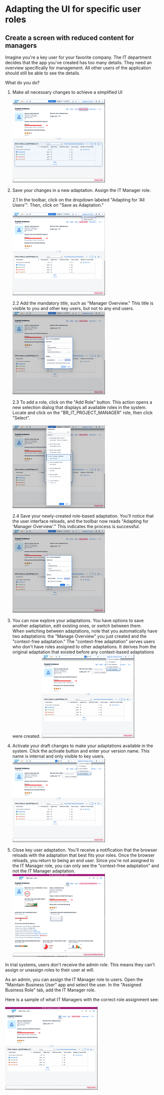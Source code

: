 # Adapting the UI for specific user roles


## Create a screen with reduced content for managers


Imagine you're a key user for your favorite company. The IT department decides that the app you've created has too many details. They need an overview specifically for management. All other users of the application should still be able to see the details.

What do you do?

1. Make all necessary changes to achieve a simplified UI

    <img src="img/ReducedChanges.png" width="300">

2. Save your changes in a new adaptation. Assign the IT Manager role.

    2.1 In the toolbar, click on the dropdown labeled "Adapting for 'All Users'". Then, click on "Save as Adaptation."

    <img src="img/SaveAsAdaptation.png" width="300">

    2.2 Add the mandatory *title*, such as "Manager Overview." This title is visible to you and other key users, but not to any end users.
    <img src="img/AddTitle.png" width="300">

    2.3 To add a role, click on the "Add Role" button. This action opens a new selection dialog that displays all available roles in the system. Locate and click on the "BR_IT_PROJECT_MANAGER" role, then click "Select".

    <img src="img/AddRole.png" width="300">

    2.4 Save your newly-created role-based adaptation. You'll notice that the user interface reloads, and the toolbar now reads "Adapting for 'Manager Overview'." This indicates the process is successful.
    <img src="img/SaveAdaptation.png" width="300">




3. You can now explore your adaptations. You have options to save another adaptation, edit existing ones, or switch between them. </br>
When switching between adaptations, note that you automatically have two adaptations: the "Manage Overview" you just created and the "context-free adaptation." The "context-free adaptation" serves users who don't have roles assigned to other adaptations. It derives from the original adaptation that existed before any context-based adaptations were created.
   <img src="img/SwitchAdaptations.png" width="300">

4. Activate your draft changes to make your adaptations available in the system. Click the activate button and enter your version name. This name is internal and only visible to key users.
    <img src="img/SwitchAdaptations.png" width="300">

5. Close key user adaptation. You'll receive a notification that the browser reloads with the adaptation that best fits your roles. Once the browser reloads, you return to being an end user. Since you're not assigned to the IT Manager role, you can only see the "context-free adaptation" and not the IT Manager adaptation.
    <img src="img/ContextFreeAdaptation.png" width="300">


In trial systems, users don't receive the admin role. This means they can't assign or unassign roles to their user at will.

As an admin, you can assign the IT Manager role to users. Open the "Maintain Business User" app and select the user. In the "Assigned Business Role" tab, add the IT Manager role. </br>

Here is a sample of what IT Managers with the correct role assignment see:

<img src="img/ManagerAdaptation.png" width="300">
